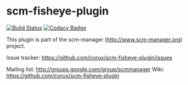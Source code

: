 scm-fisheye-plugin
==============================
[![Build Status](https://travis-ci.org/corux/scm-fisheye-plugin.svg?branch=master)](https://travis-ci.org/corux/scm-fisheye-plugin)
[![Codacy Badge](https://api.codacy.com/project/badge/grade/ec8c347d83434649b3a115aeef7b996b)](https://www.codacy.com/app/corux/scm-fisheye-plugin)

This plugin is part of the scm-manager (http://www.scm-manager.org) project.

Issue tracker: https://github.com/corux/scm-fisheye-plugin/issues

Mailing list:  http://groups.google.com/group/scmmanager
Wiki: https://github.com/corux/scm-fisheye-plugin
